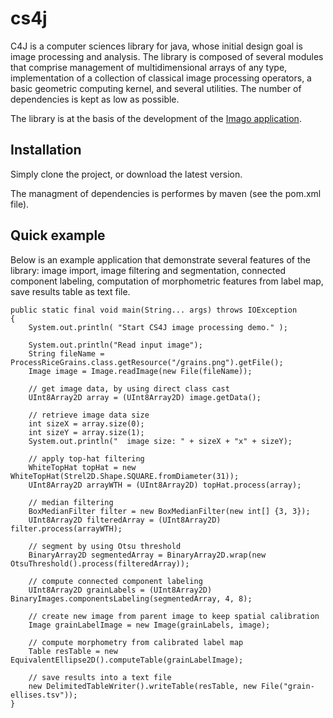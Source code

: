 # cs4j
C4J is a computer sciences library for java, whose initial design goal is image processing and analysis. 
The library is composed of several modules that comprise management of multidimensional arrays of any type, 
implementation of a collection of classical image processing operators, a basic geometric computing kernel,
and several utilities. The number of dependencies is kept as low as possible. 

The library is at the basis of the development of the [Imago application](https://github.com/SciCompJ/Imago).

## Installation

Simply clone the project, or download the latest version.

The managment of dependencies is performes by maven (see the pom.xml file).

## Quick example

Below is an example application that demonstrate several features of the library: 
image import, image filtering and segmentation, connected component labeling,
computation of morphometric features from label map, save results table as text file.

    public static final void main(String... args) throws IOException
    {
        System.out.println( "Start CS4J image processing demo." );

        System.out.println("Read input image");
        String fileName = ProcessRiceGrains.class.getResource("/grains.png").getFile();
        Image image = Image.readImage(new File(fileName));
        
        // get image data, by using direct class cast
        UInt8Array2D array = (UInt8Array2D) image.getData();
        
        // retrieve image data size
        int sizeX = array.size(0);
        int sizeY = array.size(1);
        System.out.println("  image size: " + sizeX + "x" + sizeY);
        
        // apply top-hat filtering
        WhiteTopHat topHat = new WhiteTopHat(Strel2D.Shape.SQUARE.fromDiameter(31));
        UInt8Array2D arrayWTH = (UInt8Array2D) topHat.process(array);
        
        // median filtering
        BoxMedianFilter filter = new BoxMedianFilter(new int[] {3, 3});
        UInt8Array2D filteredArray = (UInt8Array2D) filter.process(arrayWTH);
        
        // segment by using Otsu threshold
        BinaryArray2D segmentedArray = BinaryArray2D.wrap(new OtsuThreshold().process(filteredArray));
        
        // compute connected component labeling
        UInt8Array2D grainLabels = (UInt8Array2D) BinaryImages.componentsLabeling(segmentedArray, 4, 8);
        
        // create new image from parent image to keep spatial calibration
        Image grainLabelImage = new Image(grainLabels, image);
        
        // compute morphometry from calibrated label map
        Table resTable = new EquivalentEllipse2D().computeTable(grainLabelImage);
        
        // save results into a text file
        new DelimitedTableWriter().writeTable(resTable, new File("grain-ellises.tsv"));
    }
